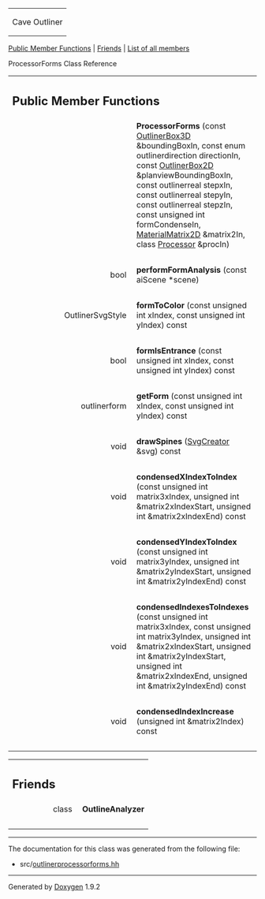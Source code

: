 <table data-cellspacing="0" data-cellpadding="0">
<colgroup>
<col style="width: 100%" />
</colgroup>
<tbody>
<tr class="odd" style="height: 56px;">
<td id="projectalign" style="padding-left: 0.5em"><div id="projectname">
Cave Outliner
</div></td>
</tr>
</tbody>
</table>

[Public Member Functions](#pub-methods) | [Friends](#friends) | [List of
all members](class_processor_forms-members.md)

ProcessorForms Class Reference

<table class="memberdecls">
<colgroup>
<col style="width: 50%" />
<col style="width: 50%" />
</colgroup>
<tbody>
<tr class="odd heading">
<td colspan="2"><h2 id="public-member-functions" class="groupheader"><span id="pub-methods"></span> Public Member Functions</h2></td>
</tr>
<tr class="even memitem:a37a3a31f3fbc1f053cbd72e75e15439a">
<td style="text-align: right;" class="memItemLeft" data-valign="top"><span id="a37a3a31f3fbc1f053cbd72e75e15439a"></span>  </td>
<td class="memItemRight" data-valign="bottom"><strong>ProcessorForms</strong> (const <a href="https://github.com/jariarkko/cave-outliner/blob/master/doc/software/class_outliner_box3_d.md" class="el">OutlinerBox3D</a> &amp;boundingBoxIn, const enum outlinerdirection directionIn, const <a href="https://github.com/jariarkko/cave-outliner/blob/master/doc/software/class_outliner_box2_d.md" class="el">OutlinerBox2D</a> &amp;planviewBoundingBoxIn, const outlinerreal stepxIn, const outlinerreal stepyIn, const outlinerreal stepzIn, const unsigned int formCondenseIn, <a href="https://github.com/jariarkko/cave-outliner/blob/master/doc/software/class_material_matrix2_d.md" class="el">MaterialMatrix2D</a> &amp;matrix2In, class <a href="https://github.com/jariarkko/cave-outliner/blob/master/doc/software/class_processor.md" class="el">Processor</a> &amp;procIn)</td>
</tr>
<tr class="odd separator:a37a3a31f3fbc1f053cbd72e75e15439a">
<td colspan="2" class="memSeparator"> </td>
</tr>
<tr class="even memitem:a81c1dc17176f21b7005a612b7b5d5284">
<td style="text-align: right;" class="memItemLeft" data-valign="top"><span id="a81c1dc17176f21b7005a612b7b5d5284"></span> bool </td>
<td class="memItemRight" data-valign="bottom"><strong>performFormAnalysis</strong> (const aiScene *scene)</td>
</tr>
<tr class="odd separator:a81c1dc17176f21b7005a612b7b5d5284">
<td colspan="2" class="memSeparator"> </td>
</tr>
<tr class="even memitem:a86b42a342e91f4cec4209766087a6689">
<td style="text-align: right;" class="memItemLeft" data-valign="top"><span id="a86b42a342e91f4cec4209766087a6689"></span> OutlinerSvgStyle </td>
<td class="memItemRight" data-valign="bottom"><strong>formToColor</strong> (const unsigned int xIndex, const unsigned int yIndex) const</td>
</tr>
<tr class="odd separator:a86b42a342e91f4cec4209766087a6689">
<td colspan="2" class="memSeparator"> </td>
</tr>
<tr class="even memitem:a4bf42981f66e05f594cedbfa645a22a6">
<td style="text-align: right;" class="memItemLeft" data-valign="top"><span id="a4bf42981f66e05f594cedbfa645a22a6"></span> bool </td>
<td class="memItemRight" data-valign="bottom"><strong>formIsEntrance</strong> (const unsigned int xIndex, const unsigned int yIndex) const</td>
</tr>
<tr class="odd separator:a4bf42981f66e05f594cedbfa645a22a6">
<td colspan="2" class="memSeparator"> </td>
</tr>
<tr class="even memitem:adade4e5f314ba4966e92797eafeb7b6d">
<td style="text-align: right;" class="memItemLeft" data-valign="top"><span id="adade4e5f314ba4966e92797eafeb7b6d"></span> outlinerform </td>
<td class="memItemRight" data-valign="bottom"><strong>getForm</strong> (const unsigned int xIndex, const unsigned int yIndex) const</td>
</tr>
<tr class="odd separator:adade4e5f314ba4966e92797eafeb7b6d">
<td colspan="2" class="memSeparator"> </td>
</tr>
<tr class="even memitem:abb6465156d01897bff5977093223e1a3">
<td style="text-align: right;" class="memItemLeft" data-valign="top"><span id="abb6465156d01897bff5977093223e1a3"></span> void </td>
<td class="memItemRight" data-valign="bottom"><strong>drawSpines</strong> (<a href="https://github.com/jariarkko/cave-outliner/blob/master/doc/software/class_svg_creator.md" class="el">SvgCreator</a> &amp;svg) const</td>
</tr>
<tr class="odd separator:abb6465156d01897bff5977093223e1a3">
<td colspan="2" class="memSeparator"> </td>
</tr>
<tr class="even memitem:a44095a38aca2d461a0c7e9b420092f34">
<td style="text-align: right;" class="memItemLeft" data-valign="top"><span id="a44095a38aca2d461a0c7e9b420092f34"></span> void </td>
<td class="memItemRight" data-valign="bottom"><strong>condensedXIndexToIndex</strong> (const unsigned int matrix3xIndex, unsigned int &amp;matrix2xIndexStart, unsigned int &amp;matrix2xIndexEnd) const</td>
</tr>
<tr class="odd separator:a44095a38aca2d461a0c7e9b420092f34">
<td colspan="2" class="memSeparator"> </td>
</tr>
<tr class="even memitem:a0da9a26755b51d92edc75ff7bdb8c348">
<td style="text-align: right;" class="memItemLeft" data-valign="top"><span id="a0da9a26755b51d92edc75ff7bdb8c348"></span> void </td>
<td class="memItemRight" data-valign="bottom"><strong>condensedYIndexToIndex</strong> (const unsigned int matrix3yIndex, unsigned int &amp;matrix2yIndexStart, unsigned int &amp;matrix2yIndexEnd) const</td>
</tr>
<tr class="odd separator:a0da9a26755b51d92edc75ff7bdb8c348">
<td colspan="2" class="memSeparator"> </td>
</tr>
<tr class="even memitem:a51f426b2ba02b79f2093eba5c5782c23">
<td style="text-align: right;" class="memItemLeft" data-valign="top"><span id="a51f426b2ba02b79f2093eba5c5782c23"></span> void </td>
<td class="memItemRight" data-valign="bottom"><strong>condensedIndexesToIndexes</strong> (const unsigned int matrix3xIndex, const unsigned int matrix3yIndex, unsigned int &amp;matrix2xIndexStart, unsigned int &amp;matrix2yIndexStart, unsigned int &amp;matrix2xIndexEnd, unsigned int &amp;matrix2yIndexEnd) const</td>
</tr>
<tr class="odd separator:a51f426b2ba02b79f2093eba5c5782c23">
<td colspan="2" class="memSeparator"> </td>
</tr>
<tr class="even memitem:aa7809f0cc7aad950e87fb90c30c9bc86">
<td style="text-align: right;" class="memItemLeft" data-valign="top"><span id="aa7809f0cc7aad950e87fb90c30c9bc86"></span> void </td>
<td class="memItemRight" data-valign="bottom"><strong>condensedIndexIncrease</strong> (unsigned int &amp;matrix2Index) const</td>
</tr>
<tr class="odd separator:aa7809f0cc7aad950e87fb90c30c9bc86">
<td colspan="2" class="memSeparator"> </td>
</tr>
</tbody>
</table>

<table class="memberdecls">
<colgroup>
<col style="width: 50%" />
<col style="width: 50%" />
</colgroup>
<tbody>
<tr class="odd heading">
<td colspan="2"><h2 id="friends" class="groupheader"><span id="friends"></span> Friends</h2></td>
</tr>
<tr class="even memitem:a562410625b14f6eb616e03a684b87078">
<td style="text-align: right;" class="memItemLeft" data-valign="top"><span id="a562410625b14f6eb616e03a684b87078"></span> class </td>
<td class="memItemRight" data-valign="bottom"><strong>OutlineAnalyzer</strong></td>
</tr>
<tr class="odd separator:a562410625b14f6eb616e03a684b87078">
<td colspan="2" class="memSeparator"> </td>
</tr>
</tbody>
</table>

------------------------------------------------------------------------

The documentation for this class was generated from the following file:

-   src/<a href="outlinerprocessorforms_8hh_source.md" class="el">outlinerprocessorforms.hh</a>

------------------------------------------------------------------------

<span class="small">Generated
by [Doxygen](https://www.doxygen.org/index.md)
1.9.2</span>
